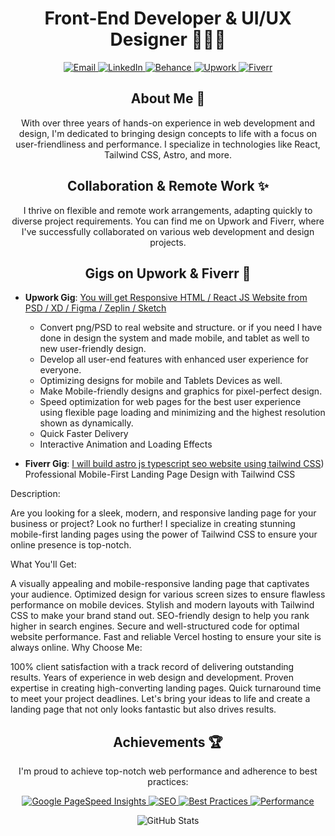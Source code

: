 <h1 align="center">Front-End Developer & UI/UX Designer 👨‍💻🎨</h1>

<p align="center">
  <a href="mailto:contact.niroyan@gmail.com">
    <img src="https://img.shields.io/badge/Email-%23DD0031.svg?style=for-the-badge" alt="Email">
  </a>
  <a href="https://www.linkedin.com/in/yourprofile">
    <img src="https://img.shields.io/badge/LinkedIn-%230A66C2.svg?style=for-the-badge" alt="LinkedIn">
  </a>
  <a href="https://www.behance.net/yanniro">
    <img src="https://img.shields.io/badge/Behance-%23056FF4.svg?style=for-the-badge" alt="Behance">
  </a>
  <a href="https://www.upwork.com/freelancers/~0141eb9496d015859b">
    <img src="https://img.shields.io/badge/Upwork-%2301AABD.svg?style=for-the-badge" alt="Upwork">
  </a>
  <a href="https://www.fiverr.com/n12oyan">
    <img src="https://img.shields.io/badge/Fiverr-%23FB687D.svg?style=for-the-badge" alt="Fiverr">
  </a>
</p>

<h2 align="center">About Me 🚀</h2>

<p align="center">With over three years of hands-on experience in web development and design, I'm dedicated to bringing design concepts to life with a focus on user-friendliness and performance. I specialize in technologies like React, Tailwind CSS, Astro, and more.</p>

<h2 align="center">Collaboration & Remote Work ✨</h2>

<p align="center">I thrive on flexible and remote work arrangements, adapting quickly to diverse project requirements. You can find me on Upwork and Fiverr, where I've successfully collaborated on various web development and design projects.</p>

<h2 align="center">Gigs on Upwork & Fiverr 💼</h2>

- **Upwork Gig**: [You will get Responsive HTML / React JS Website from PSD / XD / Figma / Zeplin / Sketch](https://www.upwork.com/services/product/development-it-responsive-html-react-js-website-from-psd-xd-figma-zeplin-sketch-1616285697008177152?ref=project_share)
  - Convert png/PSD to real website and structure. or if you need I have done in design the system and made mobile, and tablet as well to new user-friendly design.
  - Develop all user-end features with enhanced user experience for everyone.
  - Optimizing designs for mobile and Tablets Devices as well.
  - Make Mobile-friendly designs and graphics for pixel-perfect design.
  - Speed optimization for web pages for the best user experience using flexible page loading and minimizing and the highest resolution shown as dynamically.
  - Quick Faster Delivery
  - Interactive Animation and Loading Effects

  
- **Fiverr Gig**: [I will build astro js typescript seo website using tailwind CSS](https://www.fiverr.com/s/EVrZLd))
Professional Mobile-First Landing Page Design with Tailwind CSS

Description:

Are you looking for a sleek, modern, and responsive landing page for your business or project? Look no further! I specialize in creating stunning mobile-first landing pages using the power of Tailwind CSS to ensure your online presence is top-notch.

What You'll Get:

A visually appealing and mobile-responsive landing page that captivates your audience.
Optimized design for various screen sizes to ensure flawless performance on mobile devices.
Stylish and modern layouts with Tailwind CSS to make your brand stand out.
SEO-friendly design to help you rank higher in search engines.
Secure and well-structured code for optimal website performance.
Fast and reliable Vercel hosting to ensure your site is always online.
Why Choose Me:

100% client satisfaction with a track record of delivering outstanding results.
Years of experience in web design and development.
Proven expertise in creating high-converting landing pages.
Quick turnaround time to meet your project deadlines.
Let's bring your ideas to life and create a landing page that not only looks fantastic but also drives results.

<h2 align="center">Achievements 🏆</h2>

<p align="center">I'm proud to achieve top-notch web performance and adherence to best practices:</p>

<p align="center">
  <a href="https://developers.google.com/speed/pagespeed/insights/?url=your-website-url">
    <img src="https://img.shields.io/badge/PageSpeed-100%25-brightgreen?style=for-the-badge" alt="Google PageSpeed Insights">
  </a>
  <a href="https://example.com">
    <img src="https://img.shields.io/badge/SEO-100%25-blue?style=for-the-badge" alt="SEO">
  </a>
  <a href="https://example.com">
    <img src="https://img.shields.io/badge/Best%20Practices-100%25-green?style=for-the-badge" alt="Best Practices">
  </a>
  <a href="https://example.com">
    <img src="https://img.shields.io/badge/Performance-100%25-orange?style=for-the-badge" alt="Performance">
  </a>
</p>

<p align="center">
  <img src="https://github-readme-stats.vercel.app/api?username=yanniro2&show_icons=true&count_private=true" alt="GitHub Stats">
</p>

